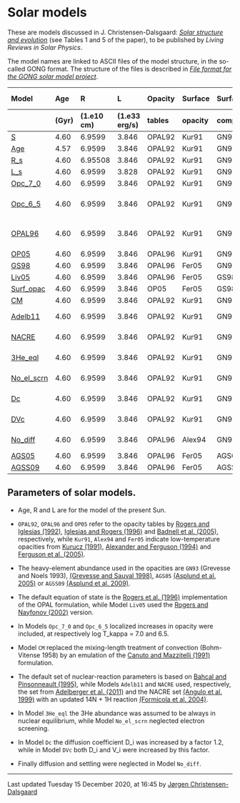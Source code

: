 # Solar models

These are models discussed in J. Christensen-Dalsgaard: 
<a href='https://arxiv.org/abs/2007.06488'><i>Solar structure and evolution</i></a> 
(see Tables 1 and 5 of the paper), to be published by
<i>Living Reviews in Solar Physics</i>.

The model names are linked to ASCII files of the model structure, in the
so-called GONG format.
The structure of the files is described in 
<a href='file-format.pdf'><i>File format for the GONG solar model project</i></a>.

<table style="width:100%">
	<thead align="left">
<tr style="left-align">
  <th style="left-align">Model</th>
  <th>Age</th>
  <th>R</th>
  <th>L</th>
  <th>Opacity</th>
  <th>Surface</th>
  <th>Surface</th>
  <th>Other changes </th>
</tr>
<tr>
  <th></th>
  <th>(Gyr)</th>
  <th>(1.e10 cm)</th>
  <th>(1.e33 erg/s)</th>
  <th>tables</th>
  <th>opacity</th>
  <th>comp.</th>
  <th>(see caption) </th>
</tr>
</thead>
<tr>
  <td><a href='models/fgong_S_d_02c.txt?raw=true'>S</a></td>
  <td>4.60</td>
  <td>6.9599</td>
  <td>3.846</td>
  <td>OPAL92</td>
  <td>Kur91</td>
  <td>GN93</td>
  <td>-   </td>
</tr>
<tr>
  <td><a href='models/fgong_Age_d_06c.txt?raw=true'>Age</a></td>
  <td>4.57</td>
  <td>6.9599</td>
  <td>3.846</td>
  <td>OPAL92</td>
  <td>Kur91</td>
  <td>GN93</td>
  <td>-  </td>
</tr>
<tr>
  <td><a href='models/fgong_R_s_d_05c.txt?raw=true'>R_s</a></td>
  <td>4.60</td>
  <td>6.95508</td>
  <td>3.846</td>
  <td>OPAL92</td>
  <td>Kur91</td>
  <td>GN93</td>
  <td>-  </td>
</tr>
<tr>
  <td><a href='models/fgong_L_s_d_41c.txt?raw=true'>L_s</a></td>
  <td>4.60</td>
  <td>6.9599</td>
  <td>3.828</td>
  <td>OPAL92</td>
  <td>Kur91</td>
  <td>GN93</td>
  <td>-   </td>
</tr>
<tr>
  <td><a href='models/fgong_Opc_7_0_d_15c.txt?raw=true'>Opc_7_0</a></td>
  <td>4.60</td>
  <td>6.9599</td>
  <td>3.846</td>
  <td>OPAL92</td>
  <td>Kur91</td>
  <td>GN93</td>
  <td>EOS Liv05   </td>
</tr>
<tr>
  <td><a href='models/fgong_Opc_6_5_d_16c.txt?raw=true'>Opc_6_5</a></td>
  <td>4.60</td>
  <td>6.9599</td>
  <td>3.846</td>
  <td>OPAL92</td>
  <td>Kur91</td>
  <td>GN93</td>
  <td>Local delta log kappa$ </td>
</tr>
<tr>
  <td><a href='models/fgong_OPAL96_d_07c.txt?raw=true'>OPAL96</a></td>
  <td>4.60</td>
  <td>6.9599</td>
  <td>3.846</td>
  <td>OPAL92</td>
  <td>Kur91</td>
  <td>GN93</td>
  <td>Local delta log kappa$  </td>
</tr>
<tr>
  <td><a href='models/fgong_OP05_d_36c.txt?raw=true'>OP05</a></td>
  <td>4.60</td>
  <td>6.9599</td>
  <td>3.846</td>
  <td>OPAL96</td>
  <td>Kur91</td>
  <td>GN93</td>
  <td>- </td>
</tr>
<tr>
  <td><a href='models/fgong_GS98_d_37c.txt?raw=true'>GS98</a></td>
  <td>4.60</td>
  <td>6.9599</td>
  <td>3.846</td>
  <td>OPAL96</td>
  <td>Fer05</td>
  <td>GN93</td>
  <td>Surf. opac.   </td>
</tr>
<tr>
  <td><a href='models/fgong_Liv05_d_40c.txt?raw=true'>Liv05</a></td>
  <td>4.60</td>
  <td>6.9599</td>
  <td>3.846</td>
  <td>OPAL96</td>
  <td>Fer05</td>
  <td>GS98</td>
  <td>-     </td>
</tr>
<tr>
  <td><a href='models/fgong_Surf_opac_d_35c.txt?raw=true'>Surf_opac</a></td>
  <td>4.60</td>
  <td>6.9599</td>
  <td>3.846</td>
  <td>OP05</td>
  <td>Fer05</td>
  <td>GS98</td>
  <td>-    </td>
</tr>
<tr>
  <td><a href='models/fgong_CM_d_24c.txt?raw=true'>CM</a></td>
  <td>4.60</td>
  <td>6.9599</td>
  <td>3.846</td>
  <td>OPAL92</td>
  <td>Kur91</td>
  <td>GN93</td>
  <td>CM conv.   </td>
</tr>
<tr>
  <td><a href='models/fgong_Adelb11_d_34c.txt?raw=true'>Adelb11</a></td>
  <td>4.60</td>
  <td>6.9599</td>
  <td>3.846</td>
  <td>OPAL92</td>
  <td>Kur91</td>
  <td>GN93</td>
  <td>EnGen. Adelberger   </td>
</tr>
<tr>
  <td><a href='models/fgong_NACRE_d_39c.txt?raw=true'>NACRE</a></td>
  <td>4.60</td>
  <td>6.9599</td>
  <td>3.846</td>
  <td>OPAL92</td>
  <td>Kur91</td>
  <td>GN93</td>
  <td>EnGen. NACRE   </td>
</tr>
<tr>
  <td><a href='models/fgong_3He_eql_d_02c_eq.txt?raw=true'>3He_eql</a></td>
  <td>4.60</td>
  <td>6.9599</td>
  <td>3.846</td>
  <td>OPAL92</td>
  <td>Kur91</td>
  <td>GN93</td>
  <td>3He nucl. eql.   </td>
</tr>
<tr>
  <td><a href='models/fgong_No_el_scrn_d_20c.txt?raw=true'>No_el_scrn</a></td>
  <td>4.60</td>
  <td>6.9599</td>
  <td>3.846</td>
  <td>OPAL92</td>
  <td>Kur91</td>
  <td>GN93</td>
  <td>no electr. screen. </td>
</tr>
<tr>
  <td><a href='models/fgong_Dc_d_17c.txt?raw=true'>Dc</a></td>
  <td>4.60</td>
  <td>6.9599</td>
  <td>3.846</td>
  <td>OPAL92</td>
  <td>Kur91</td>
  <td>GN93</td>
  <td>Change diff. </td>
</tr>
<tr>
  <td><a href='models/fgong_DVc_d_18c.txt?raw=true'>DVc</a></td>
  <td>4.60</td>
  <td>6.9599</td>
  <td>3.846</td>
  <td>OPAL92</td>
  <td>Kur91</td>
  <td>GN93</td>
  <td>Change diff., settl. </td>
</tr>
<tr>
  <td><a href='models/fgong_No_diff_03c.txt?raw=true'>No_diff</a></td>
  <td>4.60</td>
  <td>6.9599</td>
  <td>3.846</td>
  <td>OPAL96</td>
  <td>Alex94</td>
  <td>GN93</td>
  <td>No diffusion </td>
</tr>
<tr>
  <td><a href='models/fgong_AGS05_d_21c.txt?raw=true'>AGS05</a></td>
  <td>4.60</td>
  <td>6.9599</td>
  <td>3.846</td>
  <td>OPAL96</td>
  <td>Fer05</td>
  <td>AGS05  </td>
  <td>-     </td>
</tr>
<tr>
  <td><a href='models/fgong_AGSS09_d_22c.txt?raw=true'>AGSS09</a></td>
  <td>4.60</td>
  <td>6.9599</td>
  <td>3.846</td>
  <td>OPAL96</td>
  <td>Fer05</td>
  <td>AGSS09  </td>
  <td>-     </td>
</tr>
</table>

## Parameters of solar models. 

- Age, R and L are for the model of the present Sun.

- `OPAL92`, `OPAL96` and `OP05` refer to the opacity tables by
<a href='https://doi.org/10.1086/191659'>Rogers and Iglesias (1992)</a>,
<a href='https://doi.org/10.1086/175539'>Iglesias and Rogers (1996)</a> and 
<a href='https://doi.org/10.1111/j.1365-2966.2005.08991.x'>Badnell et al. (2005)</a>,
respectively, while `Kur91`, `Alex94` and `Fer05` indicate low-temperature opacities from
<a href='https://doi.org/10.1007/978-94-011-3554-2_42'>Kurucz (1991)</a>, 
<a href='https://doi.org/10.1086/175039'>Alexander and Ferguson (1994)</a> and 
<a href='https://doi.org/10.1086/428642'>Ferguson et al. (2005)</a>.

- The heavy-element abundance used in the opacities are `GN93`
(Grevesse and Noels 1993),
<a href='https://doi.org/10.1007/978-94-011-4820-7_15'>(Grevesse and Sauval 1998)</a>,
`AGS05` <a href='https://doi.org/10.1051/0004-6361:20041951'>(Asplund et al. 2005)</a> or
`AGSS09` <a href='https://doi.org/10.1146/annurev.astro.46.060407.145222'>(Asplund et al. 2009)</a>.

- The default equation of state is the 
<a href='https://doi.org/10.1086/176705'>Rogers et al. (1996)</a>
implementation of the
OPAL formulation, while Model `Liv05` used the 
<a href='https://doi.org/10.1086/341894'>Rogers and Nayfonov (2002)</a> 
version.

- In Models `Opc_7_0` and `Opc_6_5` localized increases in opacity
were included, at respectively log T_kappa = 7.0 and 6.5.

- Model `CM` replaced the mixing-length treatment of convection 
(Bohm-Vitense 1958) by an emulation of the 
<a href='https://doi.org/10.1086/169815'>Canuto and Mazzitelli (1991)</a>
formulation.

- The default set of nuclear-reaction parameters is based on 
<a href='https://doi.org/10.1103/revmodphys.67.781'>Bahcal and Pinsonneault (1995)</a>,
while Models `Adelb11` and `NACRE` used, respectively,
the set from
<a href='https://doi.org/10.1103/RevModPhys.83.195'>Adelberger et al. (2011)</a>
and the NACRE set
<a href='https://doi.org.10.1016/S0375-9474(99)00030-5'>(Angulo et al. 1999)</a>
with an updated 14N + 1H reaction 
<a href='https://doi.org/10.1016/j.physletb.2004.03.092'>(Formicola et al. 2004)</a>.

- In Model `3He_eql` the 3He abundance was assumed to be always in nuclear equilibrium, while Model `No_el_scrn` neglected electron screening.

- In Model `Dc` the diffusion coefficient D_i was increased by a factor 1.2, while in Model `DVc`
both D_i and V_i were increased by this factor.

- Finally diffusion and settling were neglected in Model `No_diff`.
<!--
Values or other aspects differing from Model~S are shown as {\bf bold}.
-->


<hr>
Last updated 
Tuesday 15 December 2020, at 16:45
by <a href='mailto:jcd@phys.au.dk'>Jørgen Christensen-Dalsgaard</a>
